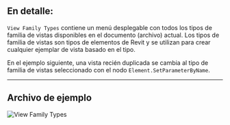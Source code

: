 ## En detalle:
`View Family Types` contiene un menú desplegable con todos los tipos de familia de vistas disponibles en el documento (archivo) actual. Los tipos de familia de vistas son tipos de elementos de Revit y se utilizan para crear cualquier ejemplar de vista basado en el tipo.

En el ejemplo siguiente, una vista recién duplicada se cambia al tipo de familia de vistas seleccionado con el nodo `Element.SetParameterByName`.
___
## Archivo de ejemplo

![View Family Types](./DSRevitNodesUI.ViewFamilyTypes_img.jpg)
